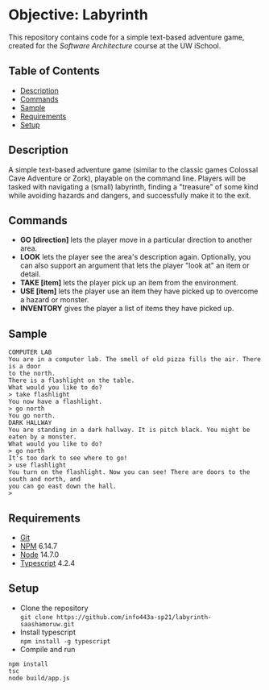 # Objective: Labyrinth

This repository contains code for a simple text-based adventure game, created for the _Software Architecture_ course at the UW iSchool.


## Table of Contents
- [Description](#description)
- [Commands](#commands)
- [Sample](#sample)
- [Requirements](#requirements)
- [Setup](#setup)

## Description
A simple text-based adventure game (similar to the classic games Colossal Cave Adventure or Zork), playable on the command line. Players will be tasked with navigating a (small) labyrinth, finding a "treasure" of some kind while avoiding hazards and dangers, and successfully make it to the exit.

## Commands
- **GO [direction]** lets the player move in a particular direction to another area.
- **LOOK** lets the player see the area's description again. Optionally, you can also support an argument that lets the player "look at" an item or detail.
- **TAKE [item]** lets the player pick up an item from the environment.
- **USE [item]** lets the player use an item they have picked up to overcome a hazard or monster.
- **INVENTORY** gives the player a list of items they have picked up.

## Sample
```
COMPUTER LAB
You are in a computer lab. The smell of old pizza fills the air. There is a door
to the north.
There is a flashlight on the table.
What would you like to do?
> take flashlight
You now have a flashlight.
> go north
You go north.
DARK HALLWAY
You are standing in a dark hallway. It is pitch black. You might be eaten by a monster.
What would you like to do?
> go north
It's too dark to see where to go!
> use flashlight
You turn on the flashlight. Now you can see! There are doors to the south and north, and
you can go east down the hall.
>
```
## Requirements
- [Git](https://git-scm.com)
- [NPM](https://www.npmjs.com/get-npm) 6.14.7
- [Node](https://nodejs.org/en/download/) 14.7.0
- [Typescript](https://www.typescriptlang.org/download)  4.2.4

## Setup
- Clone the repository <br>
`git clone https://github.com/info443a-sp21/labyrinth-saashamoruw.git`
- Install typescript <br>
`npm install -g typescript`
- Compile and run <br>
```
npm install
tsc
node build/app.js
```
